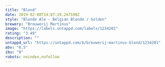 ```yaml
---
title: "Blond"
date: 2019-02-08T14:07:29.247598Z
style: "Blonde Ale - Belgian Blonde / Golden"
brewery: "Brouwerij Martinus"
image: "https://labels.untappd.com/labels/1234201"
rating: "3.49"
description: ""
untappd_url: "https://untappd.com/b/brouwerij-martinus-blond/1234201"
abv: "6.5"
ibu: "0"
robots: noindex,nofollow
---
```

